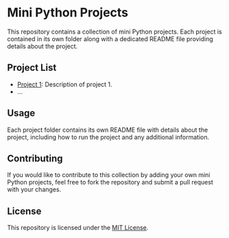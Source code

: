 # Mini Python Projects

This repository contains a collection of mini Python projects. Each project is contained in its own folder along with a dedicated README file providing details about the project.

## Project List

- [Project 1](./PDFDataExtractor/README.md): Description of project 1.
- ...

## Usage

Each project folder contains its own README file with details about the project, including how to run the project and any additional information.

## Contributing

If you would like to contribute to this collection by adding your own mini Python projects, feel free to fork the repository and submit a pull request with your changes.

## License

This repository is licensed under the [MIT License](https://choosealicense.com/licenses/mit/).

